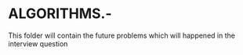 # ALGORITHMS.-
This folder will contain the future problems which will happened in the interview question
